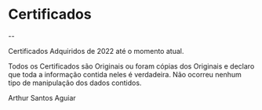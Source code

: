# Certificados

--

Certificados Adquiridos de 2022 até o momento atual.

Todos os Certificados são Originais ou foram cópias dos Originais e declaro que toda a informação contida neles é verdadeira. Não ocorreu nenhum tipo de manipulação dos dados contidos.

Arthur Santos Aguiar
